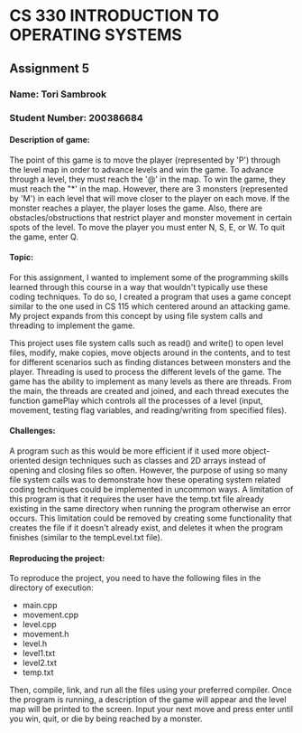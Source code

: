 # CS 330 INTRODUCTION TO OPERATING SYSTEMS
## Assignment 5

### **Name:** Tori Sambrook
### **Student Number:** 200386684

#### Description of game:
The point of this game is to move the player (represented by 'P') through the level map in order to advance levels and win the game. To advance through a level, they must reach the '@' in the map. To win the game, they must reach the "\*' in the map. However, there are 3 monsters (represented by 'M') in each level that will move closer to the player on each move. If the monster reaches a player, the player loses the game. Also, there are obstacles/obstructions that restrict player and monster movement in certain spots of the level. To move the player you must enter N, S, E, or W. To quit the game, enter Q.

#### Topic:
For this assignment, I wanted to implement some of the programming skills learned through this course in a way that wouldn't typically use these coding techniques. To do so, I created a program that uses a game concept similar to the one used in CS 115 which centered around an attacking game. My project expands from this concept by using file system calls and threading to implement the game.

This project uses file system calls such as read() and write() to open level files, modify, make copies, move objects around in the contents, and to test for different scenarios such as finding distances between monsters and the player. Threading is used to process the different levels of the game. The game has the ability to implement as many levels as there are threads. From the main, the threads are created and joined, and each thread executes the function gamePlay which controls all the processes of a level (input, movement, testing flag variables, and reading/writing from specified files).

#### Challenges:
A program such as this would be more efficient if it used more object-oriented design techniques such as classes and 2D arrays instead of opening and closing files so often. However, the purpose of using so many file system calls was to demonstrate how these operating system related coding techniques could be implemented in uncommon ways. A limitation of this program is that it requires the user have the temp.txt file already existing in the same directory when running the program otherwise an error occurs. This limitation could be removed by creating some functionality that creates the file if it doesn't already exist, and deletes it when the program finishes (similar to the tempLevel.txt file). 

#### Reproducing the project:
To reproduce the project, you need to have the following files in the directory of execution:
- main.cpp
- movement.cpp
- level.cpp
- movement.h
- level.h
- level1.txt
- level2.txt
- temp.txt

Then, compile, link, and run all the files using your preferred compiler. Once the program is running, a description of the game will appear and the level map will be printed to the screen. Input your next move and press enter until you win, quit, or die by being reached by a monster.
